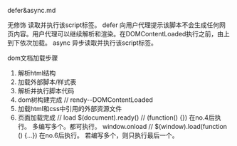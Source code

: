 defer&async.md



无修饰
	读取并执行该script标签。
defer
	向用户代理提示该脚本不会生成任何网页内容。用户代理可以继续解析和渲染。在DOMContentLoaded执行之前，由上到下依次加载。
async
	异步读取并执行该script标签。

dom文档加载步骤
1. 解析html结构
2. 加载外部脚本/样式表
3. 解析并执行脚本代码
4. dom树构建完成        // rendy--DOMContentLoaded
5. 加载html和css中引用的外部资源文件
6. 页面加载完成         // load
$(document).ready()   // (function() {})
	在no.4后执行。
	多编写多个。都可执行。
window.onload         // $(window).load(function () {...})
	在no.6后执行。
	若编写多个，则只执行最后一个。




